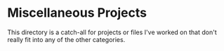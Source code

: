 # Miscellaneous Projects

This directory is a catch-all for projects or files I've worked on that don't really fit into any of the other categories.  
